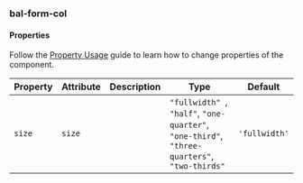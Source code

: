 ### bal-form-col
 
#### Properties

Follow the [Property Usage](https://design.baloise.dev/?path=/docs/implementation-property--page) guide to learn how to change properties of the component.

| Property | Attribute | Description | Type                                                                                                  | Default       |
| -------- | --------- | ----------- | ----------------------------------------------------------------------------------------------------- | ------------- |
| `size`   | `size`    |             | `"fullwidth" `, ` "half" `, ` "one-quarter" `, ` "one-third" `, ` "three-quarters" `, ` "two-thirds"` | `'fullwidth'` |


 